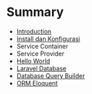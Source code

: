 # Summary

* [Introduction](README.md)
* [Install dan Konfigurasi](install-dan-konfigurasi.md)
* Service Container
* Service Provider
* [Hello World](hello-world.md)
* [Laravel Database](laravel-database.md)
* [Database Query Builder](database-query-builder.md)
* [ORM Eloquent](orm-eloquent.md)

